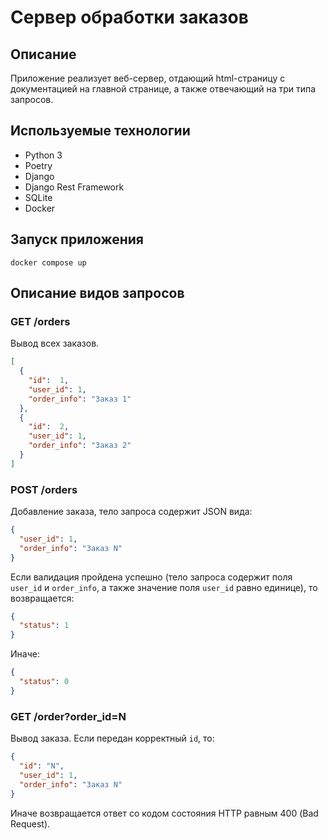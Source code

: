 # Сервер обработки заказов

## Описание

Приложение реализует веб-сервер, отдающий html-страницу с документацией на главной странице, 
а также отвечающий на три типа запросов.


## Используемые технологии

- Python 3
- Poetry
- Django
- Django Rest Framework
- SQLite
- Docker

## Запуск приложения

```commandline
docker compose up
```

## Описание видов запросов

### GET /orders

Вывод всех заказов.

```json
[
  {
    "id":  1,
    "user_id": 1,
    "order_info": "Заказ 1"
  },
  {
    "id":  2,
    "user_id": 1,
    "order_info": "Заказ 2"
  } 
]
```


### POST /orders

Добавление заказа, тело запроса содержит JSON вида:

```json
{
  "user_id": 1,
  "order_info": "Заказ N"
}
```

Если валидация пройдена успешно (тело запроса содержит поля `user_id` и `order_info`, а также 
значение поля `user_id` равно единице), то возвращается:

```json
{
  "status": 1
}
```

Иначе:

```json
{
  "status": 0
}
```

### GET /order?order_id=N

Вывод заказа. Если передан корректный `id`, то:
```json
{
  "id": "N",
  "user_id": 1,
  "order_info": "Заказ N"
}
```

Иначе возвращается ответ со кодом состояния HTTP равным 400 (Bad Request).


